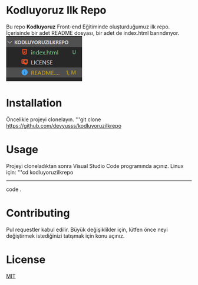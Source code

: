 # Kodluyoruz Ilk Repo
Bu repo **Kodluyoruz** Front-end Eğitiminde oluşturduğumuz ilk repo. İçerisinde bir adet README dosyası, bir adet de index.html barındırıyor.
![](img.png)
# Installation
Öncelikle projeyi clonelayın.
'''git clone https://github.com/devyusss/kodluyoruzilkrepo
# Usage
Projeyi cloneladıktan sonra Visual Studio Code programında açınız.
Linux için:
'''cd kodluyoruzilkrepo <hr>
   code .
# Contributing
Pul requestler kabul edilir. Büyük değişiklikler için, lütfen önce neyi değiştirmek istediğinizi tatışmak için konu açınız.
# License
[MIT](github.com/devyusss)